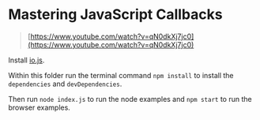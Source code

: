 # Mastering JavaScript Callbacks

> [https://www.youtube.com/watch?v=qN0dkXj7jc0](https://www.youtube.com/watch?v=qN0dkXj7jc0)

Install [io.js](https://iojs.org/en/index.html).

Within this folder run the terminal command `npm install` to install the
`dependencies` and `devDependencies`.

Then run `node index.js` to run the node examples and `npm start` to run the browser examples.
